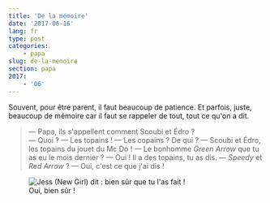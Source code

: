 ```yaml
---
title: 'De la mémoire'
date: '2017-06-16'
lang: fr
type: post
categories:
    - papa
slug: de-la-memoire
section: papa
2017:
    - '06'
---
```


Souvent, pour être parent, il faut beaucoup de patience. Et parfois, juste, beaucoup de mémoire car il faut se rappeler de tout, tout ce qu'on a dit.

<!--more-->

> — Papa, ils s'appellent comment Scoubi et Édro ?  
> — Quoi ?
> — Les topains !
> — Les copains ? De qui ?
> — Scoubi et Édro, les topains du jouet du Mc Do !
> — Le bonhomme _Green Arrow_ que tu as eu le mois dernier ?
> — Oui ! Il a des topains, tu as dis.
> — _Speedy_ et _Red Arrow_ ?
> — Oui, c'est ce que j'ai dis !

<figure>
  <img src="{{<fileFolder>}}of-course.gif" alt="Jess (New Girl) dit : bien sûr que tu l'as fait !"/>
  <figcaption>Oui, bien sûr&nbsp;!</figcaption>
</figure>

